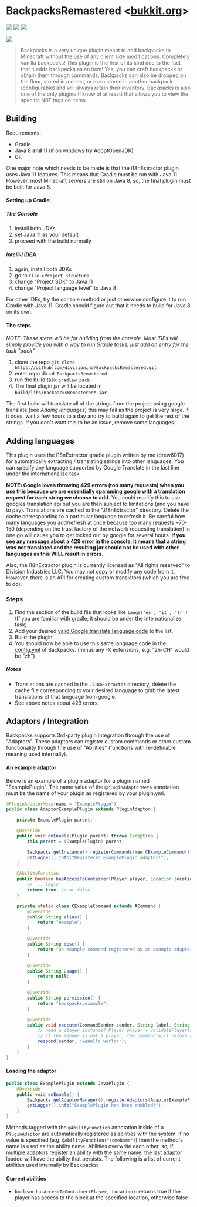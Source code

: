 # BackpacksRemastered <[bukkit.org](https://dev.bukkit.org/projects/backpack-item)>
[![](https://img.shields.io/travis/divisionind/BackpacksRemastered/master.svg?style=flat-square)](https://travis-ci.org/divisionind/BackpacksRemastered)
![](https://img.shields.io/github/repo-size/divisionind/BackpacksRemastered.svg?style=flat-square)
![](https://img.shields.io/badge/license-GPLv3-green.svg?style=flat-square)

![](https://raw.githubusercontent.com/divisionind/BackpacksRemastered/master/screenshots/logo.png)
> Backpacks is a very unique plugin meant to add backpacks to Minecraft without the use of any client side modifications. 
Completely vanilla backpacks! This plugin is the first of its kind due to the fact that it adds backpacks as an item! Yes, 
you can craft backpacks or obtain them through commands. Backpacks can also be dropped on the floor, stored in a chest, or 
even stored in another backpack (configurable) and will always retain their inventory. Backpacks is also one of the only 
plugins (I know of at least) that allows you to view the specific NBT tags on items.

## Building
Requirements:
  - Gradle
  - Java 8 **and** 11 (if on windows try AdoptOpenJDK)
  - Git
  
One major note which needs to be made is that the i18nExtractor plugin uses Java 11 features. This means that Gradle must be
run with Java 11. However, most Minecraft servers are still on Java 8, so, the final plugin must be built for Java 8.

#### Setting up Gradle:
##### The Console
1. install both JDKs
2. set Java 11 as your default
3. proceed with the build normally

##### IntelliJ IDEA
1. again, install both JDKs
2. go to `File->Project Structure`
3. change "Project SDK" to Java 11
4. change "Project language level" to Java 8

For other IDEs, try the console method or just otherwise configure it to run Gradle with Java 11. Gradle should figure
out that it needs to build for Java 8 on its own.

#### The steps
*NOTE: These steps will be for building from the console. Most IDEs will simply provide you with a way to run Gradle
tasks, just add an entry for the task "pack".*
1. clone the repo `git clone https://github.com/divisionind/BackpacksRemastered.git`
2. enter repo dir `cd BackpacksRemastered`
3. run the build task `gradlew pack`
4. The final plugin jar will be located in `build/libs/BackpacksRemastered*.jar`

The first build will translate all of the strings from the project using google translate (see *Adding languages*)
this may fail as the project is very large. If it does, wait a few hours to a day and try to build again to get the
rest of the strings. If you don't want this to be an issue, remove some languages.

## Adding languages
This plugin uses the i18nExtractor gradle plugin written by me (drew6017) for automatically extracting / translating
strings into other languages. You can specify any language supported by Google Translate in the last line
under the internationalize task.

__NOTE: Google loves throwing 429 errors (too many requests) when you use this because we are essentially spamming 
google with a translation request for each string we choose to add.__ You could modify this to use googles translation
api but you are then subject to limitations (and you have to pay). Translations are cached to the ".i18nExtractor"
directory. Delete the cache corresponding to a particular language to refresh it. Be careful how many languages you
add/refresh at once because too many requests ~70-150 (depending on the trust factory of the network requesting translation) 
in one go will cause you to get locked out by google for several hours. __If you see any message about a 429 error in 
the console, it means that a string was not translated and the resulting jar should not be used with other languages 
as this WILL result in errors.__

Also, the i18nExtractor plugin is currently licensed as "All rights reserved" to Division Industries LLC. You may not
copy or modify any code from it. However, there is an API for creating custom translators (which you are free to do).

### Steps
1. Find the section of the build file that looks like `langs('es', 'it', 'fr')` (If you are familiar with gradle, 
   it should be under the internationalize task).
2. Add your desired [valid Google translate language code](https://cloud.google.com/translate/docs/languages) to the
   list.
3. Build the plugin.
4. You should now be able to use this same language code in the [config.yml](https://github.com/divisionind/BackpacksRemastered/blob/master/src/main/resources/config.yml) 
   of Backpacks. (minus any -X extensions, e.g. "zh-CH" would be "zh")

##### Notes
- Translations are cached in the `.i18nExtractor` directory, delete the cache file corresponding to your desired language
  to grab the latest translations of that language from google.
- See above notes about 429 errors.

## Adaptors / Integration
Backpacks supports 3rd-party plugin integration through the use of "Adaptors". These adaptors can register custom commands
or other custom functionality through the use of "Abilities" (functions with re-definable meaning used internally).

#### An example adaptor
Below is an example of a plugin adaptor for a plugin named "ExamplePlugin". The name value of the `@PluginAdaptorMeta`
annotation must be the name of your plugin as registered by your plugin.yml.
```java
@PluginAdaptorMeta(name = "ExamplePlugin")
public class AdaptorExamplePlugin extends PluginAdaptor {

    private ExamplePlugin parent;

    @Override
    public void onEnable(Plugin parent) throws Exception {
        this.parent = (ExamplePlugin) parent;

        Backpacks.getInstance().registerCommands(new CExampleCommand());
        getLogger().info("Registered ExamplePlugin adaptor!");
    }

    @AbilityFunction
    public boolean hasAccessToContainer(Player player, Location location) {
        // ... logic
        return true; // or false
    }

    private static class CExampleCommand extends ACommand {
        @Override
        public String alias() {
            return "example";
        }

        @Override
        public String desc() {
            return "an example command registered by an example adaptor";
        }

        @Override
        public String usage() {
            return null;
        }

        @Override
        public String permission() {
            return "backpacks.example";
        }

        @Override
        public void execute(CommandSender sender, String label, String[] args) {
            // need a player instance? Player player = validatePlayer(sender);
            // if the sender is not a player, the command will return and respond accordingly
            respond(sender, "&eHello world!");
        }
    }
}
```

#### Loading the adaptor
```java
public class ExamplePlugin extends JavaPlugin {
    @Override
    public void onEnable() {
        Backpacks.getAdaptorManager().registerAdaptors(AdaptorExamplePlugin.class);
        getLogger().info("ExamplePlugin has been enabled!");
    }
} 
```

Methods tagged with the `@AbilityFunction` annotation inside of a `PluginAdaptor` are automatically registered
as abilities with the system. If no value is specified (e.g. `@AbilityFunction("someName")`) then the method's 
name is used as the ability name. Abilities overwrite each other, so, if multiple adaptors register an ability
with the same name, the last adaptor loaded will have the ability that persists. The following is a list of
current abilities used internally by Backpacks:

#### Current abilities
- `boolean hasAccessToContainer(Player, Location)`: returns true if the player has access to the block at the 
  specified location, otherwise false